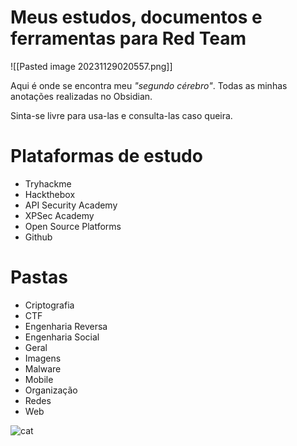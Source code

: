 # Meus estudos, documentos e ferramentas para Red Team
![[Pasted image 20231129020557.png]]

Aqui é onde se encontra meu *"segundo cérebro"*. Todas as minhas anotações realizadas no Obsidian.

Sinta-se livre para usa-las e consulta-las caso queira.
# Plataformas de estudo
- Tryhackme
- Hackthebox
- API Security Academy
- XPSec Academy
- Open Source Platforms
- Github

# Pastas
- Criptografia
- CTF
- Engenharia Reversa
- Engenharia Social
- Geral
- Imagens
- Malware
- Mobile
- Organização
- Redes
- Web

![cat](https://raw.githubusercontent.com/catppuccin/catppuccin/main/assets/footers/gray0_ctp_on_line.svg?sanitize=true)



